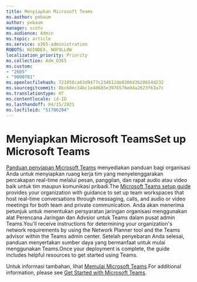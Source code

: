 ```yaml
---
title: Menyiapkan Microsoft Teams
ms.author: pebaum
author: pebaum
manager: scotv
ms.audience: Admin
ms.topic: article
ms.service: o365-administration
ROBOTS: NOINDEX, NOFOLLOW
localization_priority: Priority
ms.collection: Adm_O365
ms.custom:
- "2605"
- "9000701"
ms.openlocfilehash: 721858ca63d9477c234612de8306d3b20654d232
ms.sourcegitcommit: 8bc60ec34bc1e40685e3976576e04a2623f63a7c
ms.translationtype: HT
ms.contentlocale: id-ID
ms.lasthandoff: 04/15/2021
ms.locfileid: "51786204"
---
```

# <a name="set-up-microsoft-teams"></a><span data-ttu-id="afa5b-102">Menyiapkan Microsoft Teams</span><span class="sxs-lookup"><span data-stu-id="afa5b-102">Set up Microsoft Teams</span></span>

<span data-ttu-id="afa5b-103">[Panduan penyiapan Microsoft Teams](https://aka.ms/teamsguidance) menyediakan panduan bagi organisasi Anda untuk menyiapkan ruang kerja tim yang menyelenggarakan percakapan real-time melalui pesan, panggilan, dan rapat audio atau video baik untuk tim maupun komunikasi pribadi.</span><span class="sxs-lookup"><span data-stu-id="afa5b-103">The  [Microsoft Teams setup guide](https://aka.ms/teamsguidance)  provides your organization with guidance to set up team workspaces that host real-time conversations through messaging, calls, and audio or video meetings for both team and private communication.</span></span> <span data-ttu-id="afa5b-104">Anda akan menerima petunjuk untuk menentukan persyaratan jaringan organisasi menggunakan alat Perencana Jaringan dan Advsior untuk Teams dalam pusat admin Teams.</span><span class="sxs-lookup"><span data-stu-id="afa5b-104">You'll receive instructions for determining your organization's network requirements by using the Network Planner tool and the Teams advisor within the Teams admin center.</span></span> <span data-ttu-id="afa5b-105">Setelah penyebaran Anda selesai, panduan menyertakan sumber daya yang bermanfaat untuk mulai menggunakan Teams.</span><span class="sxs-lookup"><span data-stu-id="afa5b-105">Once your deployment is complete, the guide includes helpful resources to get started using Teams.</span></span>

<span data-ttu-id="afa5b-106">Untuk informasi tambahan, lihat [Memulai Microsoft Teams](https://docs.microsoft.com/microsoftteams/get-started-with-teams-quick-start).</span><span class="sxs-lookup"><span data-stu-id="afa5b-106">For additional information, please see [Get Started with Microsoft Teams](https://docs.microsoft.com/microsoftteams/get-started-with-teams-quick-start).</span></span>
